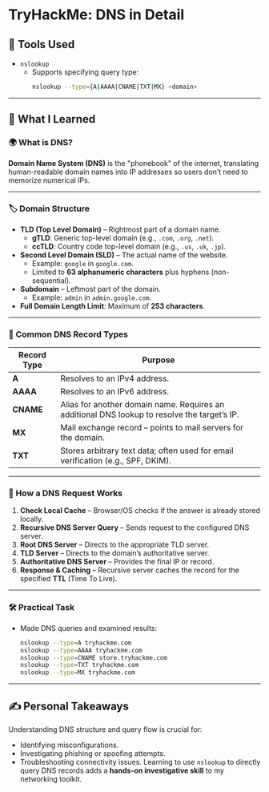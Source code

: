 # TryHackMe: DNS in Detail

## 🧰 Tools Used
- `nslookup`
  - Supports specifying query type:
    ```bash
    nslookup --type={A|AAAA|CNAME|TXT|MX} <domain>
    ```

---

## 📘 What I Learned

### 🌍 What is DNS?
**Domain Name System (DNS)** is the "phonebook" of the internet, translating human-readable domain names into IP addresses so users don’t need to memorize numerical IPs.

---

### 🏷 Domain Structure
- **TLD (Top Level Domain)** – Rightmost part of a domain name.
  - **gTLD**: Generic top-level domain (e.g., `.com`, `.org`, `.net`).
  - **ccTLD**: Country code top-level domain (e.g., `.us`, `.uk`, `.jp`).
- **Second Level Domain (SLD)** – The actual name of the website.
  - Example: `google` in `google.com`.
  - Limited to **63 alphanumeric characters** plus hyphens (non-sequential).
- **Subdomain** – Leftmost part of the domain.
  - Example: `admin` in `admin.google.com`.
- **Full Domain Length Limit**: Maximum of **253 characters**.

---

### 📄 Common DNS Record Types
| Record Type | Purpose |
|-------------|---------|
| **A**       | Resolves to an IPv4 address. |
| **AAAA**    | Resolves to an IPv6 address. |
| **CNAME**   | Alias for another domain name. Requires an additional DNS lookup to resolve the target’s IP. |
| **MX**      | Mail exchange record – points to mail servers for the domain. |
| **TXT**     | Stores arbitrary text data; often used for email verification (e.g., SPF, DKIM). |

---

### 🔄 How a DNS Request Works
1. **Check Local Cache** – Browser/OS checks if the answer is already stored locally.
2. **Recursive DNS Server Query** – Sends request to the configured DNS server.
3. **Root DNS Server** – Directs to the appropriate TLD server.
4. **TLD Server** – Directs to the domain’s authoritative server.
5. **Authoritative DNS Server** – Provides the final IP or record.
6. **Response & Caching** – Recursive server caches the record for the specified **TTL** (Time To Live).

---

### 🛠 Practical Task
- Made DNS queries and examined results:
    ```bash
    nslookup --type=A tryhackme.com
    nslookup --type=AAAA tryhackme.com
    nslookup --type=CNAME store.tryhackme.com
    nslookup --type=TXT tryhackme.com
    nslookup --type=MX tryhackme.com
    ```

---

## ✍️ Personal Takeaways
Understanding DNS structure and query flow is crucial for:
- Identifying misconfigurations.
- Investigating phishing or spoofing attempts.
- Troubleshooting connectivity issues.
Learning to use `nslookup` to directly query DNS records adds a **hands-on investigative skill** to my networking toolkit.
